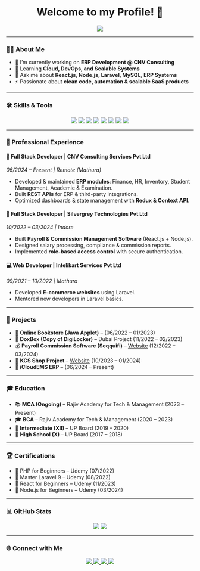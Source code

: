 <!-- Profile Header -->
<h1 align="center">Welcome to my Profile! 👋</h1>

<p align="center">
  <img src="https://img.shields.io/badge/Software%20Developer-Full%20Stack-blueviolet?style=for-the-badge" />
</p>

---

### 👨‍💻 About Me
- 🔭 I’m currently working on **ERP Development @ CNV Consulting**  
- 🌱 Learning **Cloud, DevOps, and Scalable Systems**  
- 💬 Ask me about **React.js, Node.js, Laravel, MySQL, ERP Systems**  
- ⚡ Passionate about **clean code, automation & scalable SaaS products**  

---

### 🛠️ Skills & Tools
<p align="center">
  <img src="https://img.shields.io/badge/React-61DAFB?logo=react&logoColor=black&style=for-the-badge" />
  <img src="https://img.shields.io/badge/Node.js-339933?logo=node.js&logoColor=white&style=for-the-badge" />
  <img src="https://img.shields.io/badge/Laravel-FF2D20?logo=laravel&logoColor=white&style=for-the-badge" />
  <img src="https://img.shields.io/badge/PHP-777BB4?logo=php&logoColor=white&style=for-the-badge" />
  <img src="https://img.shields.io/badge/MySQL-4479A1?logo=mysql&logoColor=white&style=for-the-badge" />
  <img src="https://img.shields.io/badge/AWS-FF9900?logo=amazon-aws&logoColor=white&style=for-the-badge" />
  <img src="https://img.shields.io/badge/Java-007396?logo=java&logoColor=white&style=for-the-badge" />
  <img src="https://img.shields.io/badge/JavaScript-F7DF1E?logo=javascript&logoColor=black&style=for-the-badge" />
</p>

---

### 🚀 Professional Experience

#### 💼 Full Stack Developer | CNV Consulting Services Pvt Ltd  
*06/2024 – Present | Remote (Mathura)*  
- Developed & maintained **ERP modules**: Finance, HR, Inventory, Student Management, Academic & Examination.  
- Built **REST APIs** for ERP & third-party integrations.  
- Optimized dashboards & state management with **Redux & Context API**.  

#### 💼 Full Stack Developer | Silvergrey Technologies Pvt Ltd  
*10/2022 – 03/2024 | Indore*  
- Built **Payroll & Commission Management Software** (React.js + Node.js).  
- Designed salary processing, compliance & commission reports.  
- Implemented **role-based access control** with secure authentication.  

#### 💻 Web Developer | Intelikart Services Pvt Ltd  
*09/2021 – 10/2022 | Mathura*  
- Developed **E-commerce websites** using Laravel.  
- Mentored new developers in Laravel basics.  

---

### 📂 Projects
- 📘 **Online Bookstore (Java Applet)** – (06/2022 – 01/2023)  
- 📂 **DoxBox (Copy of DigiLocker)** – Dubai Project (11/2022 – 02/2023)  
- 💰 **Payroll Commission Software (Seqquifi)** – [Website](https://dev.sequifi.com/) (12/2022 – 03/2024)  
- 🛒 **KCS Shop Project** – [Website](https://workshop.in/) (10/2023 – 01/2024)  
- 🏫 **iCloudEMS ERP** – (06/2024 – Present)  

---

### 🎓 Education
- 📚 **MCA (Ongoing)** – Rajiv Academy for Tech & Management (2023 – Present)  
- 🎓 **BCA** – Rajiv Academy for Tech & Management (2020 – 2023)  
- 🏫 **Intermediate (XII)** – UP Board (2019 – 2020)  
- 🏫 **High School (X)** – UP Board (2017 – 2018)  

---

### 🏆 Certifications
- 🥇 PHP for Beginners – Udemy (07/2022)  
- 🥇 Master Laravel 9 – Udemy (08/2022)  
- 🥇 React for Beginners – Udemy (11/2023)  
- 🥇 Node.js for Beginners – Udemy (03/2024)  

---

### 📊 GitHub Stats
<p align="center">
  <img src="https://github-readme-stats.vercel.app/api?username=Rkshpandeyji&show_icons=true&theme=tokyonight" />
  <img src="https://github-readme-stats.vercel.app/api/top-langs/?username=Rkshpandeyji&layout=compact&theme=tokyonight" />
</p>

---

### 🌐 Connect with Me
<p align="center">
  <a href="mailto:rkshpandeyji123@gmail.com">
    <img src="https://img.shields.io/badge/Gmail-D14836?logo=gmail&logoColor=white&style=for-the-badge" />
  </a>
  <a href="https://linkedin.com/in/rakesh-pandey">
    <img src="https://img.shields.io/badge/LinkedIn-0077B5?logo=linkedin&logoColor=white&style=for-the-badge" />
  </a>
  <a href="https://github.com/Rkshpandeyji">
    <img src="https://img.shields.io/badge/GitHub-100000?logo=github&logoColor=white&style=for-the-badge" />
  </a>
  <a href="https://rakeshdev.epizy.com">
    <img src="https://img.shields.io/badge/Portfolio-000?logo=vercel&logoColor=white&style=for-the-badge" />
  </a>
</p>
